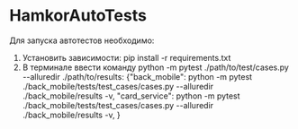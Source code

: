 # HamkorAutoTests

Для запуска автотестов необходимо:
1) Установить зависимости: pip install -r requirements.txt
2) В терминале ввести команду python -m pytest ./path/to/test/cases.py --alluredir ./path/to/results:
   {"back_mobile": python -m pytest ./back_mobile/tests/test_cases/cases.py --alluredir ./back_mobile/results -v,
    "card_service": python -m pytest ./back_mobile/tests/test_cases/cases.py --alluredir ./back_mobile/results -v,
   }


